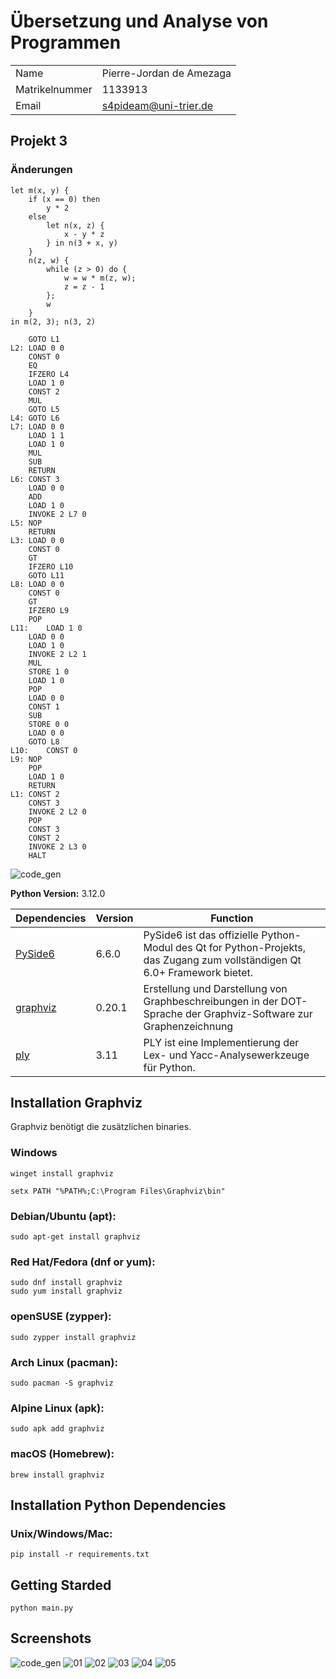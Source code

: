 
# Übersetzung und Analyse von Programmen

|	         |			    |
|----------------|--------------------------|
| Name           | Pierre-Jordan de Amezaga |
| Matrikelnummer | 1133913                  |
| Email          | s4pideam@uni-trier.de    |

## Projekt 3

### Änderungen

```console
let m(x, y) {
    if (x == 0) then
        y * 2
    else
        let n(x, z) {
            x - y * z
        } in n(3 + x, y)
    }
    n(z, w) {
        while (z > 0) do {
            w = w * m(z, w);
            z = z - 1
        };
        w
    }
in m(2, 3); n(3, 2)
```

``` console
	GOTO L1
L2:	LOAD 0 0
	CONST 0
	EQ
	IFZERO L4
	LOAD 1 0
	CONST 2
	MUL
	GOTO L5
L4:	GOTO L6
L7:	LOAD 0 0
	LOAD 1 1
	LOAD 1 0
	MUL
	SUB
	RETURN
L6:	CONST 3
	LOAD 0 0
	ADD
	LOAD 1 0
	INVOKE 2 L7 0
L5:	NOP
	RETURN
L3:	LOAD 0 0
	CONST 0
	GT
	IFZERO L10
	GOTO L11
L8:	LOAD 0 0
	CONST 0
	GT
	IFZERO L9
	POP
L11:	LOAD 1 0
	LOAD 0 0
	LOAD 1 0
	INVOKE 2 L2 1
	MUL
	STORE 1 0
	LOAD 1 0
	POP
	LOAD 0 0
	CONST 1
	SUB
	STORE 0 0
	LOAD 0 0
	GOTO L8
L10:	CONST 0
L9:	NOP
	POP
	LOAD 1 0
	RETURN
L1:	CONST 2
	CONST 3
	INVOKE 2 L2 0
	POP
	CONST 3
	CONST 2
	INVOKE 2 L3 0
	HALT
```

![code_gen](screenshots/code_gen.png)

**Python Version:** 3.12.0

| Dependencies                                               | Version | Function                                                                                                                   |
|------------------------------------------------------------|---------|----------------------------------------------------------------------------------------------------------------------------|
| [PySide6](https://doc.qt.io/qtforpython-6/quickstart.html) | 6.6.0   | PySide6 ist das offizielle Python-Modul des Qt for Python-Projekts, das Zugang zum vollständigen Qt 6.0+ Framework bietet. |
| [graphviz](https://graphviz.org/)                          | 0.20.1  | Erstellung und Darstellung von Graphbeschreibungen in der DOT-Sprache der Graphviz-Software zur Graphenzeichnung           |
| [ply](https://www.dabeaz.com/ply/)                         | 3.11    | PLY ist eine Implementierung der Lex- und Yacc-Analysewerkzeuge für Python.                                                |


## Installation Graphviz

Graphviz benötigt die zusätzlichen binaries.

### Windows

```console
winget install graphviz
```

```console
setx PATH "%PATH%;C:\Program Files\Graphviz\bin"
```

### Debian/Ubuntu (apt):
```console
sudo apt-get install graphviz
```
### Red Hat/Fedora (dnf or yum):
```console
sudo dnf install graphviz
sudo yum install graphviz
```

### openSUSE (zypper):
```console
sudo zypper install graphviz
```

### Arch Linux (pacman):
```console
sudo pacman -S graphviz
```

### Alpine Linux (apk):
```console
sudo apk add graphviz
```

### macOS (Homebrew):
```console
brew install graphviz
```

## Installation Python Dependencies
### Unix/Windows/Mac:
```console
pip install -r requirements.txt
```

## Getting Starded
```console
python main.py
```





## Screenshots
![code_gen](screenshots/code_gen.png)
![01](screenshots/01.png)
![02](screenshots/02.png)
![03](screenshots/03.png)
![04](screenshots/04.png)
![05](screenshots/05.png)
